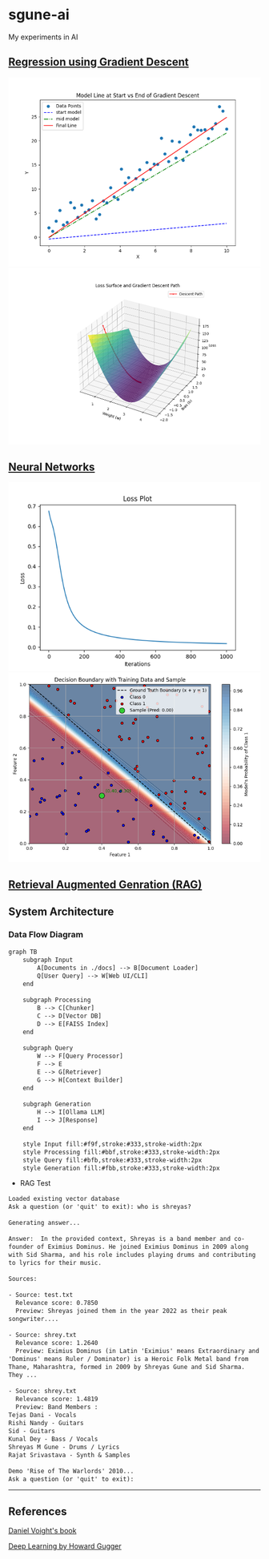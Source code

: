 # sgune-ai
My experiments in AI

## [Regression using Gradient Descent](./regression-gradient/)
![](./regression-gradient/images/models.png)
![](./regression-gradient/images/loss_surface.png)

## [Neural Networks](./neural-net/)
![](./neural-net/images/loss_sample_1.png)
![](./neural-net/images/sample_1_decision_boundary.png)

## [Retrieval Augmented Genration (RAG)](./rag-project/)
## System Architecture

### Data Flow Diagram
```mermaid
graph TB
    subgraph Input
        A[Documents in ./docs] --> B[Document Loader]
        Q[User Query] --> W[Web UI/CLI]
    end

    subgraph Processing
        B --> C[Chunker]
        C --> D[Vector DB]
        D --> E[FAISS Index]
    end

    subgraph Query
        W --> F[Query Processor]
        F --> E
        E --> G[Retriever]
        G --> H[Context Builder]
    end

    subgraph Generation
        H --> I[Ollama LLM]
        I --> J[Response]
    end

    style Input fill:#f9f,stroke:#333,stroke-width:2px
    style Processing fill:#bbf,stroke:#333,stroke-width:2px
    style Query fill:#bfb,stroke:#333,stroke-width:2px
    style Generation fill:#fbb,stroke:#333,stroke-width:2px
```
- RAG Test
```
Loaded existing vector database
Ask a question (or 'quit' to exit): who is shreyas?

Generating answer...

Answer:  In the provided context, Shreyas is a band member and co-founder of Eximius Dominus. He joined Eximius Dominus in 2009 along with Sid Sharma, and his role includes playing drums and contributing to lyrics for their music.

Sources:

- Source: test.txt
  Relevance score: 0.7850
  Preview: Shreyas joined them in the year 2022 as their peak songwriter....

- Source: shrey.txt
  Relevance score: 1.2640
  Preview: Eximius Dominus (in Latin 'Eximius' means Extraordinary and 'Dominus' means Ruler / Dominator) is a Heroic Folk Metal band from Thane, Maharashtra, formed in 2009 by Shreyas Gune and Sid Sharma. They ...

- Source: shrey.txt
  Relevance score: 1.4819
  Preview: Band Members :
Tejas Dani - Vocals
Rishi Nandy - Guitars
Sid - Guitars
Kunal Dey - Bass / Vocals
Shreyas M Gune - Drums / Lyrics
Rajat Srivastava - Synth & Samples

Demo 'Rise of The Warlords' 2010...
Ask a question (or 'quit' to exit):

```

---

## References


[Daniel Voight's book](https://cbwilp-artefacts.s3.ap-south-1.amazonaws.com/AIML/SEM2/FREE_BOOKS/Daniel+Voigt+Godoy+-+Deep+Learning+with+PyTorch+Step-by-Step+A+Beginner%E2%80%99s+Guide-leanpub.com+(2022).pdf)

[Deep Learning by Howard Gugger](https://dl.ebooksworld.ir/books/Deep.Learning.for.Coders.with.fastai.and.PyTorch.Howard.Gugger.OReilly.9781492045526.EBooksWorld.ir.pdf)
